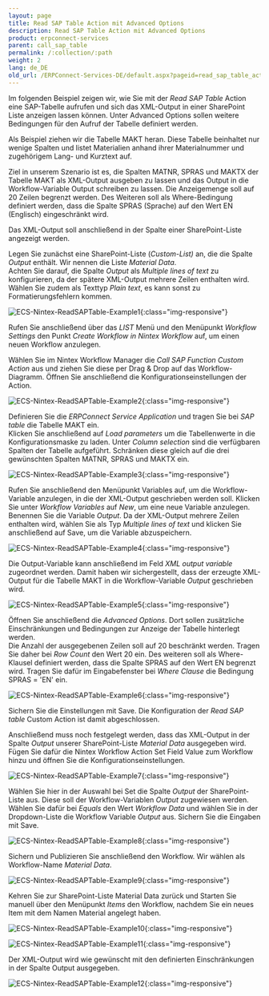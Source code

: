 ```yaml
---
layout: page
title: Read SAP Table Action mit Advanced Options
description: Read SAP Table Action mit Advanced Options
product: erpconnect-services
parent: call_sap_table
permalink: /:collection/:path
weight: 2
lang: de_DE
old_url: /ERPConnect-Services-DE/default.aspx?pageid=read_sap_table_action_mit_advanced_options
---
```


Im folgenden Beispiel zeigen wir, wie Sie mit der *Read SAP Table* Action eine SAP-Tabelle aufrufen und sich das XML-Output in einer 
SharePoint Liste anzeigen lassen können. Unter Advanced Options sollen weitere Bedingungen für den Aufruf der Tabelle definiert werden.

Als Beispiel ziehen wir die Tabelle MAKT heran. Diese Tabelle beinhaltet nur wenige Spalten und listet Materialien anhand ihrer Materialnummer und zugehörigem Lang- und Kurztext auf.  

Ziel in unserem Szenario ist es, die Spalten MATNR, SPRAS und MAKTX der Tabelle MAKT als XML-Output ausgeben zu lassen und das Output in die Workflow-Variable Output schreiben zu lassen. Die Anzeigemenge soll auf 20 Zeilen begrenzt werden. Des Weiteren soll als Where-Bedingung definiert werden, dass die Spalte SPRAS (Sprache) auf den Wert EN (Englisch) eingeschränkt wird. 

Das XML-Output soll anschließend in der Spalte einer SharePoint-Liste angezeigt werden.

Legen Sie zunächst eine SharePoint-Liste (*Custom-List)* an, die die Spalte *Output* enthält. Wir nennen die Liste *Material Data*. <br>
Achten Sie darauf, die Spalte *Output* als *Multiple lines of text* zu konfigurieren, da der spätere XML-Output mehrere Zeilen enthalten wird. 
Wählen Sie zudem als Texttyp *Plain text*, es kann sonst zu Formatierungsfehlern kommen.  

![ECS-Nintex-ReadSAPTable-Example1](/img/content/ECS-Nintex-ReadSAPTable-Example1.png){:class="img-responsive"}

Rufen Sie anschließend über das *LIST* Menü und den Menüpunkt *Workflow Settings* den Punkt *Create Workflow in Nintex Workflow* auf, um einen neuen Workflow anzulegen.

Wählen Sie im Nintex Workflow Manager die *Call SAP Function Custom Action* aus und ziehen Sie diese per Drag & Drop auf das Workflow-Diagramm. Öffnen Sie anschließend die Konfigurationseinstellungen der Action.

![ECS-Nintex-ReadSAPTable-Example2](/img/content/ECS-Nintex-ReadSAPTable-Example2.png){:class="img-responsive"}

Definieren Sie die *ERPConnect Service Application* und tragen Sie bei *SAP table* die Tabelle MAKT ein. <br>
Klicken Sie anschließend auf *Load parameters* um die Tabellenwerte in die Konfigurationsmaske zu laden. 
Unter *Column selection* sind die verfügbaren Spalten der Tabelle aufgeführt. Schränken diese gleich auf die drei gewünschten Spalten  MATNR, SPRAS und MAKTX ein.


![ECS-Nintex-ReadSAPTable-Example3](/img/content/ECS-Nintex-ReadSAPTable-Example3.png){:class="img-responsive"}

Rufen Sie anschließend den Menüpunkt Variables auf, um die Workflow-Variable anzulegen, 
in die der XML-Output geschrieben werden soll. Klicken Sie unter *Workflow Variables* auf *New*, um eine neue Variable anzulegen. Benennen Sie die Variable *Output*. Da der XML-Output mehrere Zeilen enthalten wird, wählen Sie als Typ *Multiple lines of text* und klicken Sie anschließend auf Save, um die Variable abzuspeichern. 

![ECS-Nintex-ReadSAPTable-Example4](/img/content/ECS-Nintex-ReadSAPTable-Example4.png){:class="img-responsive"}

Die Output-Variable kann anschließend im Feld *XML output variable* zugeordnet werden. Damit haben wir sichergestellt, 
dass der erzeugte XML-Output für die Tabelle MAKT in die Workflow-Variable *Output* geschrieben wird. 


![ECS-Nintex-ReadSAPTable-Example5](/img/content/ECS-Nintex-ReadSAPTable-Example5.png){:class="img-responsive"}

Öffnen Sie anschließend die *Advanced Options*. Dort sollen zusätzliche Einschränkungen und Bedingungen zur Anzeige der Tabelle hinterlegt werden. <br>
Die Anzahl der ausgegebenen Zeilen soll auf 20 beschränkt werden. Tragen Sie daher bei *Row Count* den Wert 20 ein. Des weiteren soll als Where-Klausel definiert werden, dass die Spalte SPRAS auf den Wert EN begrenzt wird. Tragen Sie dafür im Eingabefenster bei *Where Clause* die Bedingung SPRAS = 'EN' ein. 

![ECS-Nintex-ReadSAPTable-Example6](/img/content/ECS-Nintex-ReadSAPTable-Example6.png){:class="img-responsive"}

Sichern Sie die Einstellungen mit Save. Die Konfiguration der *Read SAP table* Custom Action ist damit abgeschlossen. 

Anschließend muss noch festgelegt werden, dass das XML-Output in der Spalte *Output* unserer SharePoint-Liste *Material Data* ausgegeben wird. Fügen Sie dafür die Nintex Workflow Action Set Field Value zum Workflow hinzu und öffnen Sie die Konfigurationseinstellungen. 


![ECS-Nintex-ReadSAPTable-Example7](/img/content/ECS-Nintex-ReadSAPTable-Example7.png){:class="img-responsive"}

Wählen Sie hier in der Auswahl bei Set die Spalte *Output* der SharePoint-Liste aus. Diese soll der Workflow-Variablen *Output* zugewiesen werden. Wählen Sie dafür bei *Equals* den Wert *Workflow Data* und wählen Sie in der Dropdown-Liste die Workflow Variable *Output* aus. Sichern Sie die Eingaben mit Save. 

![ECS-Nintex-ReadSAPTable-Example8](/img/content/ECS-Nintex-ReadSAPTable-Example8.png){:class="img-responsive"}

Sichern und Publizieren Sie anschließend den Workflow. Wir wählen als Workflow-Name *Material Data*. 

![ECS-Nintex-ReadSAPTable-Example9](/img/content/ECS-Nintex-ReadSAPTable-Example9.png){:class="img-responsive"}

Kehren Sie zur SharePoint-Liste Material Data zurück und Starten Sie manuell über den Menüpunkt *Items* den Workflow, nachdem Sie ein neues Item mit dem Namen Material angelegt haben.

![ECS-Nintex-ReadSAPTable-Example10](/img/content/ECS-Nintex-ReadSAPTable-Example10.png){:class="img-responsive"}

![ECS-Nintex-ReadSAPTable-Example11](/img/content/ECS-Nintex-ReadSAPTable-Example11.png){:class="img-responsive"}

Der XML-Output wird wie gewünscht mit den definierten Einschränkungen in der Spalte Output ausgegeben.

![ECS-Nintex-ReadSAPTable-Example12](/img/content/ECS-Nintex-ReadSAPTable-Example12.png){:class="img-responsive"}
